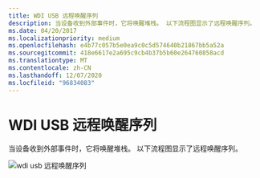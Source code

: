 ```yaml
---
title: WDI USB 远程唤醒序列
description: 当设备收到外部事件时，它将唤醒堆栈。 以下流程图显示了远程唤醒序列。
ms.date: 04/20/2017
ms.localizationpriority: medium
ms.openlocfilehash: e4b77c057b5e0ea9c0c5d574640b21867bb5a52a
ms.sourcegitcommit: 418e6617e2a695c9cb4b37b5b60e264760858acd
ms.translationtype: MT
ms.contentlocale: zh-CN
ms.lasthandoff: 12/07/2020
ms.locfileid: "96834083"
---
```

# <a name="wdi-usb-remote-wake-sequence"></a>WDI USB 远程唤醒序列


当设备收到外部事件时，它将唤醒堆栈。 以下流程图显示了远程唤醒序列。

![wdi usb 远程唤醒序列](images/wdi-usb-remote-wake-sequence-flow.png)

 

 





